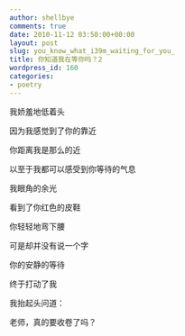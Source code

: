 ```yaml
---
author: shellbye
comments: true
date: 2010-11-12 03:50:00+00:00
layout: post
slug: you_know_what_i39m_waiting_for_you_
title: 你知道我在等你吗？2
wordpress_id: 160
categories:
- poetry
---
```


我娇羞地低着头

因为我感觉到了你的靠近

你距离我是那么的近

以至于我都可以感受到你等待的气息

我眼角的余光

看到了你红色的皮鞋

你轻轻地弯下腰

可是却并没有说一个字

你的安静的等待

终于打动了我

我抬起头问道：

老师，真的要收卷了吗？
